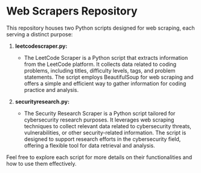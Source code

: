 # Web Scrapers Repository

This repository houses two Python scripts designed for web scraping, each serving a distinct purpose:

1. **leetcodescraper.py:**
   - The LeetCode Scraper is a Python script that extracts information from the LeetCode platform. It collects data related to coding problems, including titles, difficulty levels, tags, and problem statements. The script employs BeautifulSoup for web scraping and offers a simple and efficient way to gather information for coding practice and analysis.

2. **securityresearch.py:**
   - The Security Research Scraper is a Python script tailored for cybersecurity research purposes. It leverages web scraping techniques to collect relevant data related to cybersecurity threats, vulnerabilities, or other security-related information. The script is designed to support research efforts in the cybersecurity field, offering a flexible tool for data retrieval and analysis.

Feel free to explore each script for more details on their functionalities and how to use them effectively.
